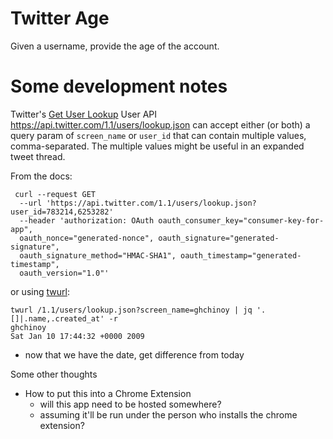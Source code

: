 # Twitter Age

Given a username, provide the age of the account.


# Some development notes

Twitter's [Get User Lookup](https://developer.twitter.com/en/docs/accounts-and-users/follow-search-get-users/api-reference/get-users-lookup) User API https://api.twitter.com/1.1/users/lookup.json can accept either (or both) a query param of `screen_name` or `user_id` that 
can contain multiple values, comma-separated. The multiple values might be useful in an expanded tweet thread.

From the docs:


```
 curl --request GET 
  --url 'https://api.twitter.com/1.1/users/lookup.json?user_id=783214,6253282' 
  --header 'authorization: OAuth oauth_consumer_key="consumer-key-for-app", 
  oauth_nonce="generated-nonce", oauth_signature="generated-signature", 
  oauth_signature_method="HMAC-SHA1", oauth_timestamp="generated-timestamp", 
  oauth_version="1.0"'
```

or using [twurl](https://github.com/twitter/twurl):
 
```
twurl /1.1/users/lookup.json?screen_name=ghchinoy | jq '.[]|.name,.created_at' -r
ghchinoy
Sat Jan 10 17:44:32 +0000 2009
```

* now that we have the date, get difference from today

Some other thoughts

* How to put this into a Chrome Extension
  * will this app need to be hosted somewhere?
  * assuming it'll be run under the person who installs the chrome extension?

